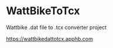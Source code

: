 WattBikeToTcx
=============

Wattbike .dat file to .tcx converter project

https://wattbikedattotcx.apphb.com
